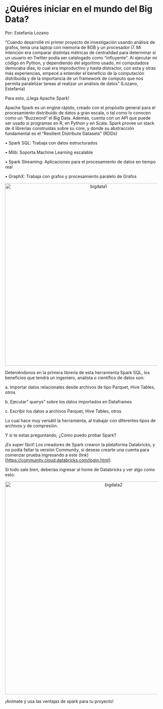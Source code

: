 # ¿Quiéres iniciar en el mundo del Big Data?


Por: Estefanía Lozano

“Cuando desarrollé mi primer proyecto de investigación usando análisis de grafos, tenía una laptop con memoria de 8GB y un procesador i7. 
Mi intención era comparar distintas métricas de centralidad para determinar si un usuario en Twitter podía ser catalogado como “influyente”.
Al ejecutar mi código en Python, y dependiendo del algoritmo usado, mi computadora demoraba días, lo cual era improductivo y hasta distractor, 
con esta y otras más experiencias, empecé a entender el beneficio de la computación distribuida y de la importancia de un framework de computo 
que nos permita paralelizar tareas al realizar un análisis de datos” (Lozano, Estefanía) 


Para esto, ¡Llega Apache Spark!


Apache Spark es un engine rápido, creado con el propósito general para el 
procesamiento distribuido de datos a gran escala, o tal como lo conocen como un 
“Buzzword” el Big Data. Además, cuenta con un API que puede ser usado si programas en R, en Python y en Scala. 
Spark provee un stack de 4 librerías construídas sobre su core, y donde su abstracción fundamental es el “Resilient Distribute Datasets” (RDDs)



•	Spark SQL: Trabaja con datos estructurados

•	Mlib: Soporta Machine Learning escalable

•	Spark Streaming: Aplicaciones para el procesamiento de datos en tiempo real

•	GraphX: Trabaja con grafos y procesamiento paralelo de Grafos


<p align="center">
<img 
width="600" 
     alt="bigdata1" 
     src="https://user-images.githubusercontent.com/94183717/145051637-1ffc6c20-c586-4e84-8d94-cb05519c7262.png">


Deteniéndonos en la primera librería de esta herramienta Spark SQL, los beneficios que tendrá un ingeniero, analista o científico de datos son:

  
a.	Importar datos relacionales desde archivos de tipo Parquet, Hive Tables, otros
  
b.	Ejecutar” querys” sobre los datos importados en Dataframes
  
c.	Escribir los datos a archivos Parquet, Hive Tables, otros
  
  


Lo cual hace muy versátil la herramienta, al trabajar con diferentes tipos de archivos y de compresión.

  
Y si te estas preguntando, ¿Cómo puedo probar Spark?


¡Es super fácil! Los creadores de Spark crearon la plataforma Databricks, y no podía faltar la versión Community, 
si deseas crearte una cuenta para comenzar prueba ingresando a este (link)[https://community.cloud.databricks.com/login.html].

Si todo sale bien, deberías ingresar al home de Databricks y ver algo como esto:

<p align="center">
<img width="700" 
     alt="bigdata2" 
     src="https://user-images.githubusercontent.com/94183717/145052510-6716f384-be64-4cdf-a4be-8890b2de7036.png">

  
¡Anímate y usa las ventajas de spark para tu proyecto!



